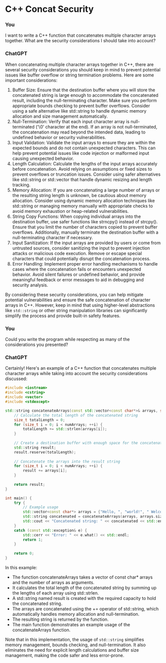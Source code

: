 # C++ Concat Security

### You
I want to write a C++ function that concatenates multiple character arrays together. What are the security considerations I should take into account?

### ChatGPT
When concatenating multiple character arrays together in C++, there are several security considerations you should keep in mind to prevent potential issues like buffer overflow or string termination problems. Here are some important considerations:

1. Buffer Size: Ensure that the destination buffer where you will store the concatenated string is large enough to accommodate the concatenated result, including the null-terminating character. Make sure you perform appropriate bounds checking to prevent buffer overflows. Consider using a safe alternative like std::string to handle dynamic memory allocation and size management automatically.
2. Null-Termination: Verify that each input character array is null-terminated ('\0' character at the end). If an array is not null-terminated, the concatenation may read beyond the intended data, leading to undefined behavior or security vulnerabilities.
3. Input Validation: Validate the input arrays to ensure they are within the expected bounds and do not contain unexpected characters. This can help prevent potential issues like code injection or malformed input causing unexpected behavior.
4. Length Calculation: Calculate the lengths of the input arrays accurately before concatenation. Avoid relying on assumptions or fixed sizes to prevent overflows or truncation issues. Consider using safer alternatives like std::string or std::vector that handle dynamic resizing and length tracking.
5. Memory Allocation: If you are concatenating a large number of arrays or the resulting string length is unknown, be cautious about memory allocation. Consider using dynamic memory allocation techniques like std::string or managing memory manually with appropriate checks to avoid memory exhaustion or heap-related vulnerabilities.
6. String Copy Functions: When copying individual arrays into the destination buffer, use safer functions like strncpy() instead of strcpy(). Ensure that you limit the number of characters copied to prevent buffer overflows. Additionally, manually terminate the destination buffer with a null-terminating character if necessary.
7. Input Sanitization: If the input arrays are provided by users or come from untrusted sources, consider sanitizing the input to prevent injection attacks or malicious code execution. Remove or escape special characters that could potentially disrupt the concatenation process.
8. Error Handling: Implement proper error handling mechanisms to handle cases where the concatenation fails or encounters unexpected behavior. Avoid silent failures or undefined behavior, and provide meaningful feedback or error messages to aid in debugging and security analysis.

By considering these security considerations, you can help mitigate potential vulnerabilities and ensure the safe concatenation of character arrays in C++. However, keep in mind that using higher-level abstractions like `std::string` or other string manipulation libraries can significantly simplify the process and provide built-in safety features.

### You
Could you write the program while respecting as many of the considerations you presented?

### ChatGPT
Certainly! Here's an example of a C++ function that concatenates multiple character arrays while taking into account the security considerations discussed:

```cpp
#include <iostream>
#include <cstring>
#include <vector>
#include <stdexcept>

std::string concatenateArrays(const std::vector<const char*>& arrays, size_t numArrays) {
    // Calculate the total length of the concatenated string
    size_t totalLength = 0;
    for (size_t i = 0; i < numArrays; ++i) {
        totalLength += std::strlen(arrays[i]);
    }
    
    // Create a destination buffer with enough space for the concatenated string
    std::string result;
    result.reserve(totalLength);
    
    // Concatenate the arrays into the result string
    for (size_t i = 0; i < numArrays; ++i) {
        result += arrays[i];
    }
    
    return result;
}

int main() {
    try {
        // Example usage
        std::vector<const char*> arrays = {"Hello, ", "world!", " Welcome ", "to C++!"};
        std::string concatenated = concatenateArrays(arrays, arrays.size());
        std::cout << "Concatenated string: " << concatenated << std::endl;
    }
    catch (const std::exception& e) {
        std::cerr << "Error: " << e.what() << std::endl;
        return 1;
    }
    
    return 0;
}

```

In this example:

- The function concatenateArrays takes a vector of const char* arrays and the number of arrays as arguments.
- It calculates the total length of the concatenated string by summing up the lengths of each array using std::strlen.
- A std::string named result is created with the required capacity to hold the concatenated string.
- The arrays are concatenated using the += operator of std::string, which automatically handles memory allocation and null-termination.
- The resulting string is returned by the function.
- The main function demonstrates an example usage of the concatenateArrays function.

Note that in this implementation, the usage of `std::string` simplifies memory management, bounds checking, and null-termination. It also eliminates the need for explicit length calculations and buffer size management, making the code safer and less error-prone.

